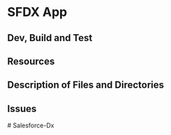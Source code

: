# SFDX  App

## Dev, Build and Test


## Resources


## Description of Files and Directories


## Issues


#   S a l e s f o r c e - D x  
 